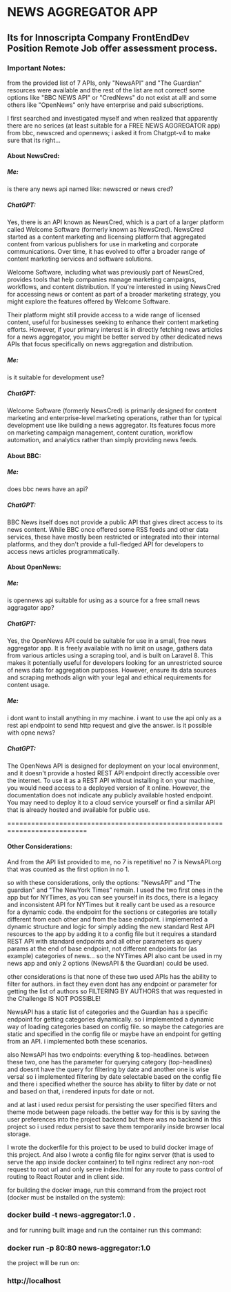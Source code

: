 # NEWS AGGREGATOR APP

## Its for Innoscripta Company FrontEndDev Position Remote Job offer assessment process.

### Important Notes:

from the provided list of 7 APIs, only "NewsAPI" and "The Guardian" resources were available and the rest of the list are not correct!
some options like "BBC NEWS API" or "CredNews" do not exist at all! and some others like "OpenNews" only have enterprise and paid subscriptions.

I first searched and investigated myself and when realized that apparently there are no serices (at least suitable for a FREE NEWS AGGREGATOR app) from bbc, newscred and opennews; i asked it from Chatgpt-v4 to make sure that its right...

#### About NewsCred:

##### Me:

is there any news api named like: newscred or news cred?

##### ChatGPT:

Yes, there is an API known as NewsCred, which is a part of a larger platform called Welcome Software (formerly known as NewsCred). NewsCred started as a content marketing and licensing platform that aggregated content from various publishers for use in marketing and corporate communications. Over time, it has evolved to offer a broader range of content marketing services and software solutions.

Welcome Software, including what was previously part of NewsCred, provides tools that help companies manage marketing campaigns, workflows, and content distribution. If you're interested in using NewsCred for accessing news or content as part of a broader marketing strategy, you might explore the features offered by Welcome Software.

Their platform might still provide access to a wide range of licensed content, useful for businesses seeking to enhance their content marketing efforts. However, if your primary interest is in directly fetching news articles for a news aggregator, you might be better served by other dedicated news APIs that focus specifically on news aggregation and distribution.

##### Me:

is it suitable for development use?

##### ChatGPT:

Welcome Software (formerly NewsCred) is primarily designed for content marketing and enterprise-level marketing operations, rather than for typical development use like building a news aggregator. Its features focus more on marketing campaign management, content curation, workflow automation, and analytics rather than simply providing news feeds.

#### About BBC:

##### Me:

does bbc news have an api?

##### ChatGPT:

BBC News itself does not provide a public API that gives direct access to its news content. While BBC once offered some RSS feeds and other data services, these have mostly been restricted or integrated into their internal platforms, and they don't provide a full-fledged API for developers to access news articles programmatically.

#### About OpenNews:

##### Me:

is opennews api suitable for using as a source for a free small news aggragator app?

##### ChatGPT:

Yes, the OpenNews API could be suitable for use in a small, free news aggregator app. It is freely available with no limit on usage, gathers data from various articles using a scraping tool, and is built on Laravel 8. This makes it potentially useful for developers looking for an unrestricted source of news data for aggregation purposes. However, ensure its data sources and scraping methods align with your legal and ethical requirements for content usage.

##### Me:

i dont want to install anything in my machine. i want to use the api only as a rest api endpoint to send http request and give the answer. is it possible with opne news?

##### ChatGPT:

The OpenNews API is designed for deployment on your local environment, and it doesn't provide a hosted REST API endpoint directly accessible over the internet. To use it as a REST API without installing it on your machine, you would need access to a deployed version of it online. However, the documentation does not indicate any publicly available hosted endpoint. You may need to deploy it to a cloud service yourself or find a similar API that is already hosted and available for public use.

==========================================================================

#### Other Considerations:

And from the API list provided to me, no 7 is repetitive! no 7 is NewsAPI.org that was counted as the first option in no 1.

so with these considerations, only the options: "NewsAPI" and "The guardian" and "The NewYork Times" remain. I used the two first ones in the
app but for NYTimes, as you can see yourself in its docs, there is a legacy and inconsistent API for NYTimes but it really cant be used as a resource for a dynamic code. the endpoint for the sections or categories are totally different from each other and from the base endpoint.
i implemented a dynamic structure and logic for simply adding the new standard Rest API resources to the app by adding it to a config file but it
requires a standard REST API with standard endpoints and all other parameters as query params at the end of base endpoint, not different endpoints for (as example) categories of news... so the NYTimes API also cant be used in my news app and only 2 options (NewsAPI & the Guardian) could be used.

other considerations is that none of these two used APIs has the ability to filter for authors. in fact they even dont has any endpoint or parameter for getting the list of authors so FILTERING BY AUTHORS that was requested in the Challenge IS NOT POSSIBLE!

NewsAPI has a static list of categories and the Guardian has a specific endpoint for getting categories dynamically. so i implemented a dynamic way of loading categories based on config file. so maybe the categories are static and specified in the config file or maybe have an endpoint for getting from an API. i implemented both these scenarios.

also NewsAPI has two endpoints: everything & top-headlines. between these two, one has the parameter for querying category (top-headlines) and doesnt have the query for filtering by date and another one is wise versa! so i implemented filtering by date selectable based on the config file and there i specified whether the source has ability to filter by date or not and based on that, i rendered inputs for date or not.

and at last i used redux persist for persisting the user specified filters and theme mode between page reloads. the better way for this is by saving the user preferences into the project backend but there was no backend in this project so i used redux persist to save them temporarily inside browser local storage.

I wrote the dockerfile for this project to be used to build docker image of this project.
And also I wrote a config file for nginx server (that is used to serve the app inside docker container) to tell nginx redirect any non-root request to root url and only serve index.html for any route to pass control of routing to React Router and in client side.

for building the docker image, run this command from the project root (docker must be installed on the system):

### docker build -t news-aggregator:1.0 .

and for running built image and run the container run this command:

### docker run -p 80:80 news-aggregator:1.0

the project will be run on:

### http://localhost
